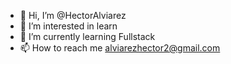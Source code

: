 - 👋 Hi, I’m @HectorAlviarez
- 👀 I’m interested in learn
- 🌱 I’m currently learning Fullstack
- 📫 How to reach me alviarezhector2@gmail.com

<!---
HectorAlviarez/HectorAlviarez is a ✨ special ✨ repository because its `README.md` (this file) appears on your GitHub profile.
You can click the Preview link to take a look at your changes.
--->
